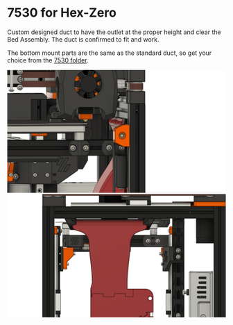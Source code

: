 # 7530 for Hex-Zero

Custom designed duct to have the outlet at the proper height and clear the Bed Assembly.
The duct is confirmed to fit and work.

The bottom mount parts are the same as the standard duct, so get your choice from the [7530 folder](/ducts/7530/).

![7530 Hex-Zero Height](images/7530_R1_Hex-Zero_v9.png)
![7530 Hex-Zero Bed clearance](images/7530_R1_Hex-Zero_v9_2.png)